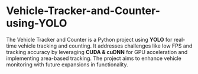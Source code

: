 # Vehicle-Tracker-and-Counter-using-YOLO
The Vehicle Tracker and Counter is a Python project using **YOLO** for real-time vehicle tracking and counting. It addresses challenges like low FPS and tracking accuracy by leveraging **CUDA &amp; cuDNN** for GPU acceleration and implementing area-based tracking. The project aims to enhance vehicle monitoring with future expansions in functionality.
